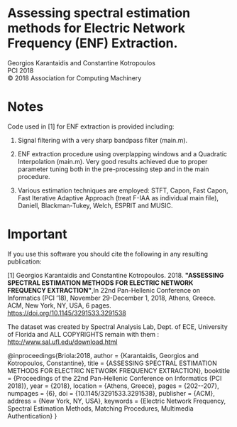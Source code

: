 # Assessing spectral estimation methods for Electric Network Frequency (ENF) Extraction.

Georgios Karantaidis and Constantine Kotropoulos  
PCI 2018  
© 2018 Association for Computing Machinery


# Notes

Code used in [1] for ENF extraction is provided including:

1) Signal filtering with a very sharp bandpass filter (main.m).

2) ENF extraction procedure using overplapping windows and a Quadratic Interpolation (main.m). Very good results achieved due to proper parameter tuning both in the pre-processing step and in the main procedure.

3) Various estimation techniques are employed:
  STFT, Capon, Fast Capon, Fast Iterative Adaptive Approach (treat F-IAA as individual main file), Daniell, Blackman-Tukey, Welch, ESPRIT and MUSIC.
  
  # Important
  
If you use this software you should cite the following in any resulting publication:

[1] Georgios Karantaidis and Constantine Kotropoulos. 2018. **"ASSESSING SPECTRAL ESTIMATION METHODS FOR ELECTRIC NETWORK FREQUENCY EXTRACTION"**,In 22nd Pan-Hellenic Conference on Informatics (PCI ’18), November 29-December 1, 2018, Athens, Greece. ACM, New York, NY, USA, 6 pages. https://doi.org/10.1145/3291533.3291538

The dataset was created by Spectral Analysis Lab, Dept. of ECE, University of Florida and ALL COPYRIGHTS remain with them : http://www.sal.ufl.edu/download.html

@inproceedings{Briola:2018,
 author = {Karantaidis, Georgios and Kotropoulos, Constantine},
 title = {ASSESSING SPECTRAL ESTIMATION METHODS FOR
ELECTRIC NETWORK FREQUENCY EXTRACTION},
 booktitle = {Proceedings of the 22nd Pan-Hellenic Conference on Informatics (PCI 2018)},
 year = {2018},
 location = {Athens, Greece},
 pages = {202--207},
 numpages = {6},
 doi = {10.1145/3291533.3291538},
 publisher = {ACM},
 address = {New York, NY, USA},
 keywords = {Electric Network Frequency, Spectral Estimation Methods, Matching Procedures, Multimedia Authentication}
} 
